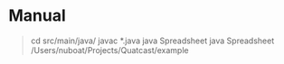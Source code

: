 # Manual
> cd src/main/java/
> javac *.java
> java Spreadsheet
> java Spreadsheet /Users/nuboat/Projects/Quatcast/example